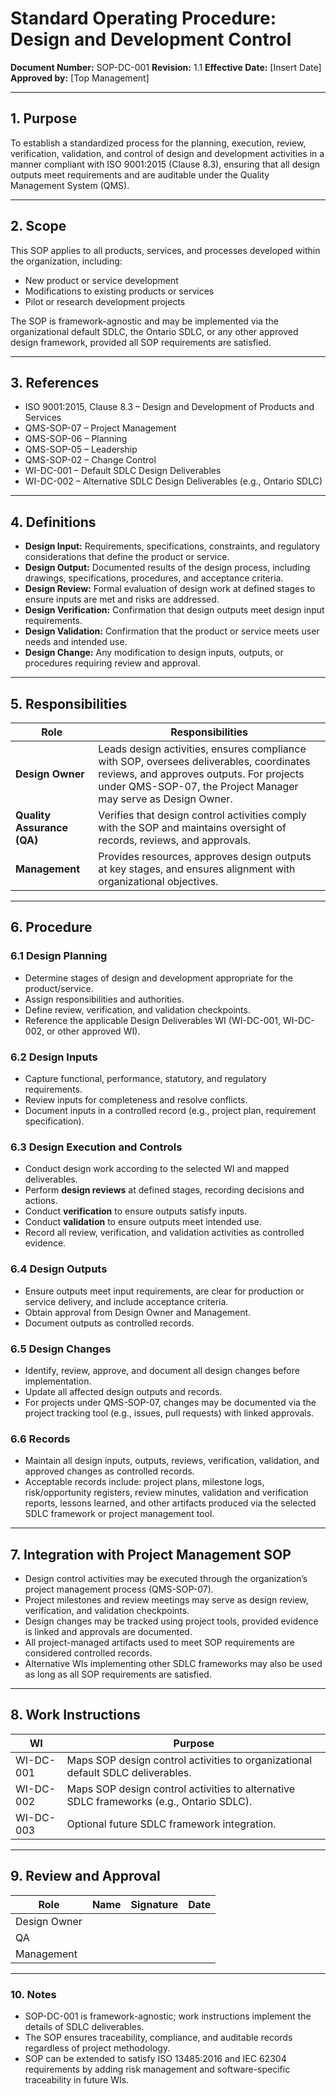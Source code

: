 # **Standard Operating Procedure: Design and Development Control**

**Document Number:** SOP-DC-001
**Revision:** 1.1
**Effective Date:** [Insert Date]
**Approved by:** [Top Management]

---

## **1. Purpose**

To establish a standardized process for the planning, execution, review, verification, validation, and control of design and development activities in a manner compliant with ISO 9001:2015 (Clause 8.3), ensuring that all design outputs meet requirements and are auditable under the Quality Management System (QMS).

---

## **2. Scope**

This SOP applies to all products, services, and processes developed within the organization, including:

* New product or service development
* Modifications to existing products or services
* Pilot or research development projects

The SOP is framework-agnostic and may be implemented via the organizational default SDLC, the Ontario SDLC, or any other approved design framework, provided all SOP requirements are satisfied.

---

## **3. References**

* ISO 9001:2015, Clause 8.3 – Design and Development of Products and Services
* QMS-SOP-07 – Project Management
* QMS-SOP-06 – Planning
* QMS-SOP-05 – Leadership
* QMS-SOP-02 – Change Control
* WI-DC-001 – Default SDLC Design Deliverables
* WI-DC-002 – Alternative SDLC Design Deliverables (e.g., Ontario SDLC)

---

## **4. Definitions**

* **Design Input:** Requirements, specifications, constraints, and regulatory considerations that define the product or service.
* **Design Output:** Documented results of the design process, including drawings, specifications, procedures, and acceptance criteria.
* **Design Review:** Formal evaluation of design work at defined stages to ensure inputs are met and risks are addressed.
* **Design Verification:** Confirmation that design outputs meet design input requirements.
* **Design Validation:** Confirmation that the product or service meets user needs and intended use.
* **Design Change:** Any modification to design inputs, outputs, or procedures requiring review and approval.

---

## **5. Responsibilities**

| Role                       | Responsibilities                                                                                                                                                                                      |
| -------------------------- | ----------------------------------------------------------------------------------------------------------------------------------------------------------------------------------------------------- |
| **Design Owner**           | Leads design activities, ensures compliance with SOP, oversees deliverables, coordinates reviews, and approves outputs. For projects under QMS-SOP-07, the Project Manager may serve as Design Owner. |
| **Quality Assurance (QA)** | Verifies that design control activities comply with the SOP and maintains oversight of records, reviews, and approvals.                                                                               |
| **Management**             | Provides resources, approves design outputs at key stages, and ensures alignment with organizational objectives.                                                                                      |

---

## **6. Procedure**

### **6.1 Design Planning**

* Determine stages of design and development appropriate for the product/service.
* Assign responsibilities and authorities.
* Define review, verification, and validation checkpoints.
* Reference the applicable Design Deliverables WI (WI-DC-001, WI-DC-002, or other approved WI).

### **6.2 Design Inputs**

* Capture functional, performance, statutory, and regulatory requirements.
* Review inputs for completeness and resolve conflicts.
* Document inputs in a controlled record (e.g., project plan, requirement specification).

### **6.3 Design Execution and Controls**

* Conduct design work according to the selected WI and mapped deliverables.
* Perform **design reviews** at defined stages, recording decisions and actions.
* Conduct **verification** to ensure outputs satisfy inputs.
* Conduct **validation** to ensure outputs meet intended use.
* Record all review, verification, and validation activities as controlled evidence.

### **6.4 Design Outputs**

* Ensure outputs meet input requirements, are clear for production or service delivery, and include acceptance criteria.
* Obtain approval from Design Owner and Management.
* Document outputs as controlled records.

### **6.5 Design Changes**

* Identify, review, approve, and document all design changes before implementation.
* Update all affected design outputs and records.
* For projects under QMS-SOP-07, changes may be documented via the project tracking tool (e.g., issues, pull requests) with linked approvals.

### **6.6 Records**

* Maintain all design inputs, outputs, reviews, verification, validation, and approved changes as controlled records.
* Acceptable records include: project plans, milestone logs, risk/opportunity registers, review minutes, validation and verification reports, lessons learned, and other artifacts produced via the selected SDLC framework or project management tool.

---

## **7. Integration with Project Management SOP**

* Design control activities may be executed through the organization’s project management process (QMS-SOP-07).
* Project milestones and review meetings may serve as design review, verification, and validation checkpoints.
* Design changes may be tracked using project tools, provided evidence is linked and approvals are documented.
* All project-managed artifacts used to meet SOP requirements are considered controlled records.
* Alternative WIs implementing other SDLC frameworks may also be used as long as all SOP requirements are satisfied.

---

## **8. Work Instructions**

| WI        | Purpose                                                                                 |
| --------- | --------------------------------------------------------------------------------------- |
| WI-DC-001 | Maps SOP design control activities to organizational default SDLC deliverables.         |
| WI-DC-002 | Maps SOP design control activities to alternative SDLC frameworks (e.g., Ontario SDLC). |
| WI-DC-003 | Optional future SDLC framework integration.                                             |

---

## **9. Review and Approval**

| Role         | Name | Signature | Date |
| ------------ | ---- | --------- | ---- |
| Design Owner |      |           |      |
| QA           |      |           |      |
| Management   |      |           |      |

---

### **10. Notes**

* SOP-DC-001 is framework-agnostic; work instructions implement the details of SDLC deliverables.
* The SOP ensures traceability, compliance, and auditable records regardless of project methodology.
* SOP can be extended to satisfy ISO 13485:2016 and IEC 62304 requirements by adding risk management and software-specific traceability in future WIs.
